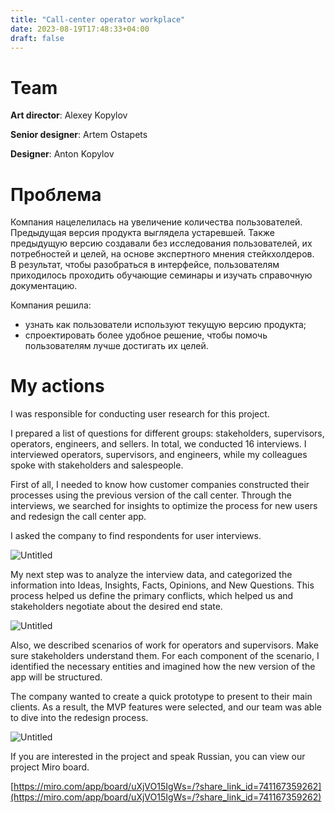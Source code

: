```yaml
---
title: "Call-center operator workplace"
date: 2023-08-19T17:48:33+04:00
draft: false
---
```


# Team

**Art director**: Alexey Kopylov

**Senior designer**: Artem Ostapets

**Designer**: Anton Kopylov

# Проблема

Компания нацелелилась на увеличение количества пользователей. Предыдущая версия продукта выглядела устаревшей. Также предыдущую версию создавали без исследования пользователей, их потребностей и целей, на основе экспертного мнения стейкхолдеров. В результат, чтобы разобраться в интерфейсе, пользователям приходилось проходить обучающие семинары и изучать справочную документацию.

Компания решила:

- узнать как пользователи используют текущую версию продукта;
- спроектировать более удобное решение, чтобы помочь пользователям лучше достигать их целей.

# My actions

I was responsible for conducting user research for this project.

I prepared a list of questions for different groups: stakeholders, supervisors, operators, engineers, and sellers. In total, we conducted 16 interviews. I interviewed operators, supervisors, and engineers, while my colleagues spoke with stakeholders and salespeople.

First of all, I needed to know how customer companies constructed their processes using the previous version of the call center. Through the interviews, we searched for insights to optimize the process for new users and redesign the call center app.

I asked the company to find respondents for user interviews.

![Untitled](/images/folio/oktell/Untitled.png)

My next step was to analyze the interview data, and categorized the information into Ideas, Insights, Facts, Opinions, and New Questions. This process helped us define the primary conflicts, which helped us and stakeholders negotiate about the desired end state.

![Untitled](/images/folio/oktell/Untitled%201.png)

Also, we described scenarios of work for operators and supervisors. Make sure stakeholders understand them. For each component of the scenario, I identified the necessary entities and imagined how the new version of the app will be structured.

The company wanted to create a quick prototype to present to their main clients. As a result, the MVP features were selected, and our team was able to dive into the redesign process.

![Untitled](/images/folio/oktell/Untitled%202.png)

If you are interested in the project and speak Russian, you can view our project Miro board.

[https://miro.com/app/board/uXjVO15IgWs=/?share_link_id=741167359262](https://miro.com/app/board/uXjVO15IgWs=/?share_link_id=741167359262)
